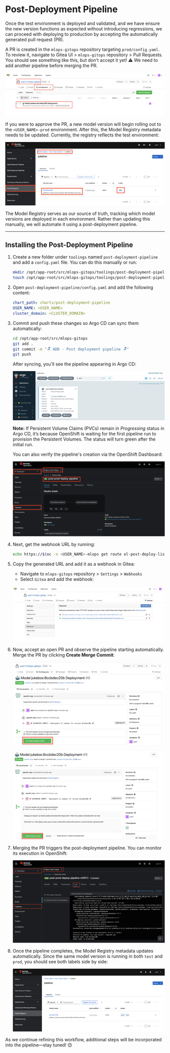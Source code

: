 # Post-Deployment Pipeline

Once the test environment is deployed and validated, and we have ensure the new version functions as expected without introducing regressions, we can proceed with deploying to production by accepting the automatically generated pull request (PR).

A PR is created in the `mlops-gitops` repository targeting `prod/config.yaml`. To review it, navigate to Gitea UI > `mlops-gitops` repository > Pull Requests. You should see something like this, but don't accept it yet! ⚠️ We need to add another pipeline before merging the PR.

![prod-pr-1.png](./images/prod-pr-1.png)

If you were to approve the PR, a new model version will begin rolling out to the `<USER_NAME>-prod` environment. After this, the Model Registry metadata needs to be updated. Currently, the registry reflects the test environment:

![mr-test.png](./images/mr-test.png)

The Model Registry serves as our source of truth, tracking which model versions are deployed in each environment. Rather than updating this manually, we will automate it using a post-deployment pipeline.

---

## Installing the Post-Deployment Pipeline

1. Create a new folder under `toolings` named `post-deployment-pipeline` and add a `config.yaml` file. You can do this manually or run:

    ```bash
    mkdir /opt/app-root/src/mlops-gitops/toolings/post-deployment-pipeline
    touch /opt/app-root/src/mlops-gitops/toolings/post-deployment-pipeline/config.yaml
    ```

2. Open `post-deployment-pipeline/config.yaml` and add the following content:

    ```yaml
    chart_path: charts/post-deployment-pipeline
    USER_NAME: <USER_NAME>
    cluster_domain: <CLUSTER_DOMAIN>
    ```

3. Commit and push these changes so Argo CD can sync them automatically:

    ```bash
    cd /opt/app-root/src/mlops-gitops
    git add .
    git commit -m "🪑 ADD - Post deployment pipeline 🪑"
    git push
    ```

    After syncing, you'll see the pipeline appearing in Argo CD:

    ![post-deployment-pipeline.png](./images/post-deployment-pipeline.png)

    **Note:** If Persistent Volume Claims (PVCs) remain in *Progressing* status in Argo CD, it’s because OpenShift is waiting for the first pipeline run to provision the Persistent Volumes. The status will turn green after the initial run.

    You can also verify the pipeline's creation via the OpenShift Dashboard:

    ![post-deployment-pipeline-2.png](./images/post-deployment-pipeline-2.png)

4. Next, get the webhook URL by running:

    ```bash
    echo https://$(oc -n <USER_NAME>-mlops get route el-post-deploy-listener --template='{{ .spec.host }}')
    ```

5. Copy the generated URL and add it as a webhook in Gitea:

    - Navigate to `mlops-gitops` repository > `Settings` > `Webhooks`
    - Select `Gitea` and add the webhook:

    ![post-deployment-webhook.png](./images/post-deployment-webhook.png)

6. Now, accept an open PR and observe the pipeline starting automatically. Merge the PR by clicking **Create Merge Commit**:

    ![prod-pr-2.png](./images/prod-pr-2.png)

    ![prod-pr-3.png](./images/prod-pr-3.png)

7. Merging the PR triggers the post-deployment pipeline. You can monitor its execution in OpenShift:

    ![post-deployment-pipeline-run.png](./images/post-deployment-pipeline-run.png)

8. Once the pipeline completes, the Model Registry metadata updates automatically. Since the same model version is running in both `test` and `prod`, you should see both labels side by side:

    ![mr-prod.png](./images/mr-prod.png)

As we continue refining this workflow, additional steps will be incorporated into the pipeline—stay tuned! 😊